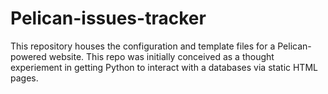 # Pelican-issues-tracker

This repository houses the configuration and template files for a Pelican-powered website.  This repo was initially conceived as a thought experiement in getting Python to interact with a databases via static HTML pages.
